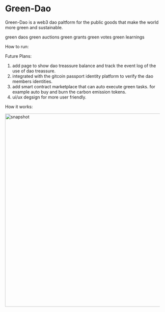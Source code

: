 # Green-Dao

Green-Dao is a web3 dao paltform for the public goods that make the world more green and sustainable.

 green daos
 green auctions
 green grants
 green votes
 green learnings
 
 How to run:
 
 Future Plans:
 
 1. add page to show dao treassure balance and track the event log of the use of dao treassure.
 2. integrated with the gitcoin passport identity platform to verify the dao members identities.
 3. add smart contract marketplace that can auto execute green tasks. for example auto buy and burn the carbon emission tokens.
 4. ui/ux degsign for more user friendly.
 
 How it works:
 
 <img width="627" alt="snapshot" src="https://user-images.githubusercontent.com/84829620/178649437-73d63478-8307-4257-a70d-40226903f724.png">
